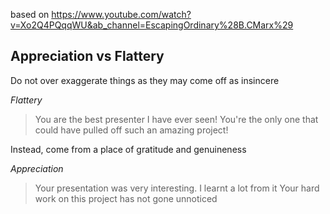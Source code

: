 based on https://www.youtube.com/watch?v=Xo2Q4PQqqWU&ab_channel=EscapingOrdinary%28B.CMarx%29

## Appreciation vs Flattery
Do not over exaggerate things as they may come off as insincere

*Flattery*
> You are the best presenter I have ever seen! 
> You're the only one that could have pulled off such an amazing project!

Instead, come from a place of gratitude and genuineness

*Appreciation* 
> Your presentation was very interesting. I learnt a lot from it
> Your hard work on this project has not gone unnoticed


